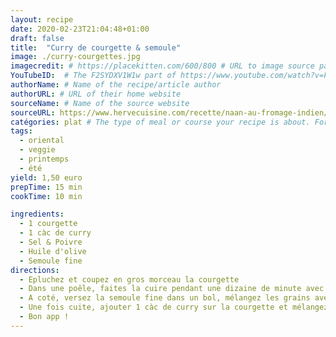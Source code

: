 ```yaml
---
layout: recipe
date: 2020-02-23T21:04:48+01:00
draft: false    
title:  "Curry de courgette & semoule"
image: ./curry-courgettes.jpg 
imagecredit: # https://placekitten.com/600/800 # URL to image source page, website, or creator
YouTubeID:  # The F2SYDXV1W1w part of https://www.youtube.com/watch?v=F2SYDXV1W1w
authorName: # Name of the recipe/article author
authorURL: # URL of their home website
sourceName: # Name of the source website
sourceURL: https://www.hervecuisine.com/recette/naan-au-fromage-indien/
catégories: plat # The type of meal or course your recipe is about. For example: "dinner", "entree", or "dessert".
tags:
  - oriental
  - veggie
  - printemps
  - été
yield: 1,50 euro
prepTime: 15 min
cookTime: 10 min

ingredients:
  - 1 courgette
  - 1 càc de curry
  - Sel & Poivre 
  - Huile d'olive
  - Semoule fine
directions:
  - Epluchez et coupez en gros morceau la courgette 
  - Dans une poêle, faites la cuire pendant une dizaine de minute avec de l'huile et un fond d'eau. Salez. 
  - A coté, versez la semoule fine dans un bol, mélangez les grains avec un peu d'huile d'olive et du sel. Versez à niveau de l'eau bouillante et couvrez. 
  - Une fois cuite, ajouter 1 càc de curry sur la courgette et mélangez. 
  - Bon app ! 
---
```

